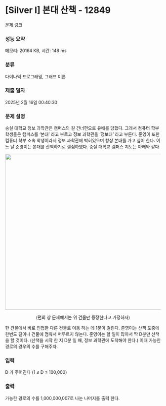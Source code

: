 # [Silver I] 본대 산책 - 12849 

[문제 링크](https://www.acmicpc.net/problem/12849) 

### 성능 요약

메모리: 20164 KB, 시간: 148 ms

### 분류

다이나믹 프로그래밍, 그래프 이론

### 제출 일자

2025년 2월 16일 00:40:30

### 문제 설명

<p>숭실 대학교 정보 과학관은  캠퍼스의 길 건너편으로 유배를 당했다. 그래서 컴퓨터 학부 학생들은 캠퍼스를 ‘본대’ 라고 부르고 정보 과학관을 ‘정보대’ 라고 부른다. 준영이 또한 컴퓨터 학부 소속 학생이라서 정보 과학관에 박혀있으며 항상 본대를 가고 싶어 한다. 어느 날 준영이는 본대를 산책하기로 결심하였다. 숭실 대학교 캠퍼스 지도는 아래와 같다.</p>

<p style="text-align: center;"><img alt="" src="https://onlinejudgeimages.s3-ap-northeast-1.amazonaws.com/problem/12849/1.png" style="height:503px; width:733px"></p>

<p style="text-align: center;">(편의 상 문제에서는 위 건물만 등장한다고 가정하자)</p>

<p>한 건물에서 바로 인접한 다른 건물로 이동 하는 데 1분이 걸린다. 준영이는 산책 도중에 한번도 길이나 건물에 멈춰서 머무르지 않는다. 준영이는 할 일이 많아서 딱 D분만 산책을 할 것이다. (산책을 시작 한 지 D분 일 때, 정보 과학관에 도착해야 한다.) 이때 가능한 경로의 경우의 수를 구해주자.</p>

### 입력 

 <p>D 가 주어진다 (1 ≤ D ≤ 100,000) </p>

### 출력 

 <p>가능한 경로의 수를 1,000,000,007로 나눈 나머지를 출력 한다.</p>


